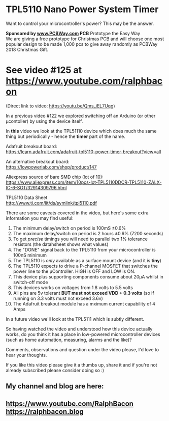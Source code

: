 # TPL5110 Nano Power System Timer
Want to control your microcontroller's power? This may be the answer.

**Sponsored by www.PCBWay.com PCB** Prototype the Easy Way  
We are giving a free prototype for Christmas PCB and will choose one most popular design to be made 1,000 pcs to give away randomly as PCBWay 2018 Christmas Gift.

# See video #125 at https://www.youtube.com/ralphbacon  
(Direct link to video: https://youtu.be/Qms_iEL7Uqg)

In a previous video #122 we explored switching off an Arduino (or other µcontoller) by using the device itself. 

In **this** video we look at the TPL51110 device which does much the same thing but periodically - hence the **timer** part of the name.

Adafruit breakout board:  
https://learn.adafruit.com/adafruit-tpl5110-power-timer-breakout?view=all

An alternative breakout board:  
https://lowpowerlab.com/shop/product/147

Aliexpress source of bare SMD chip (lot of 10):  
https://www.aliexpress.com/item/10pcs-lot-TPL5110DDCR-TPL5110-ZALX-IC-6-SOT/32914309796.html

TPL5110 Data Sheet  
http://www.ti.com/lit/ds/symlink/tpl5110.pdf  

There are some caveats covered in the video, but here's some extra information you may find useful:

1. The minimum delay/switch on period is 100mS ±0.6%   
2. The maximum delay/switch on period is 2 hours ±0.6% (7200 seconds)  
3. To get *precise* timings you will need to parallel two 1% tolerance resistors (the datahsheet shows what values)  
4. The "DONE" signal back to the TPL5110 from your microcontroller is 100nS minimum  
5. The TPL5110 is *only* available as a surface mount device (and it is **tiny**)  
6. The TPL5110 expects to drive a P-channel MOSFET that switches the power line to the µController. HIGH is OFF and LOW is ON.  
7. This device plus supporting components consume about 20µA whilst in switch-off mode
8. This devices works on voltages from 1.8 volts to 5.5 volts
9. All pins are 5v tolerant **BUT must not exceed VDD + 0.3 volts** (so if running on 3.3 volts must not exceed 3.6v)
8. The Adafruit breakout module has a mximum current capability of 4 Amps
 
In a future video we'll look at the TPL5111 which is subtly different.

So having watched the video and understood how this device actually works, do you think it has a place in low-powered microcontroller devices (such as home automation, measuring, alarms and the like)?

Comments, observations and question under the video please, I'd love to hear your thoughts.

If you like this video please give it a thumbs up, share it and if you're not already subscribed please consider doing so :)

My channel and blog are here:  
------------------------------------------------------------------  
https://www.youtube.com/RalphBacon  
https://ralphbacon.blog  
------------------------------------------------------------------  
